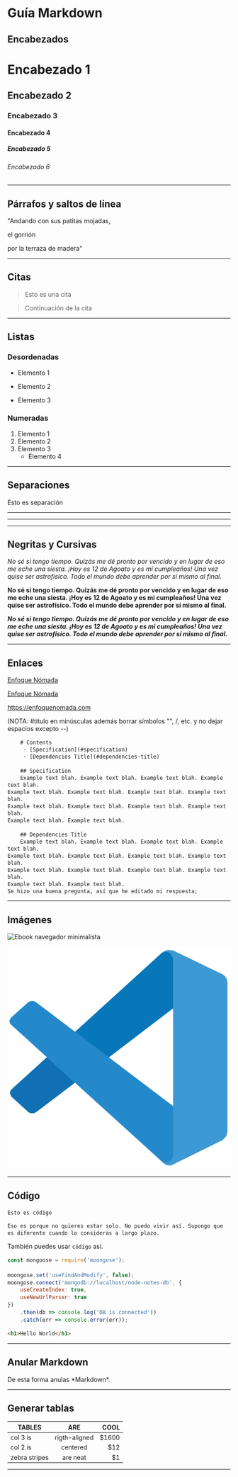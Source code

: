 # Guía Markdown

## Encabezados
<!-- Una almohadilla generará encabezado tipo h1, con 2 tipo 2 con 3 tipo 3... hasta 6 -->
# Encabezado 1
## Encabezado 2
### Encabezado 3
#### Encabezado 4
##### Encabezado 5
###### Encabezado 6

---
## Párrafos y saltos de línea

<!-- Para generar un nuevo párrafo separa el texto con una línea en blanco (Pulsando dos veces intro).
Útil para realizar un salto de línea y empezar una frase en una línea siquiente dentro del mismo párrafo -->
"Andando con sus patitas mojadas,

el gorrión

por la terraza de madera"

---
## Citas

>Esto es una cita

>Continuación de la cita

---
## Listas

### Desordenadas
- Elemento 1
* Elemento 2
+ Elemento 3

### Numeradas
1. Elemento 1
2. Elemento 2
3. Elemento 3
    - Elemento 4

<!-- como se vio en el ejemplo de numeradas se pueden anidar ambos tipos de listas -->

---

## Separaciones
<!-- mediante markdown intercambiara estos símbolos por la etiqueta <hr> 3 guiones, 3 barras bajas o 3 asteriscos -->
Esto es separación

***
---
___

## Negritas y Cursivas
<!-- Markdown admite las maneras de crear estos estilos, mediante asteriscos o guiones bajos, se recomienda usar siempre asteriscos -->
<!-- Si rodeas una palabra o frase con tan solo uno de estos elementos aplicaras una cursiva en cuestión -->
*No sé si tengo tiempo. Quizás me dé pronto por vencido y en lugar de eso me eche una siesta. ¡Hoy es 12 de Agoato y es mi cumpleaños! Una vez quise ser astrofísico. Todo el mundo debe aprender por sí mismo al final.*

<!-- Si utilizas 2 se aplicara la negrita o resaltado-->
**No sé si tengo tiempo. Quizás me dé pronto por vencido y en lugar de eso me eche una siesta. ¡Hoy es 12 de Agoato y es mi cumpleaños! Una vez quise ser astrofísico. Todo el mundo debe aprender por sí mismo al final.**

<!-- Si aplicas 3 serán negritas o resaltadas y Cursivas a la vez -->
***No sé si tengo tiempo. Quizás me dé pronto por vencido y en lugar de eso me eche una siesta. ¡Hoy es 12 de Agoato y es mi cumpleaños! Una vez quise ser astrofísico. Todo el mundo debe aprender por sí mismo al final.***

---

## Enlaces
<!-- Para crear enlaces debemos encerrar en corchetes la palabra frase que quieras utilizar como texto ancla y seguido sin espacios encerrar entre paréntesis el enlace en cuestión-->
[Enfoque Nómada](https://enfoquenomada.com)

<!-- Se puede añadir información extra entrecomillada justo después del enlace, para que esto sea el Title del enlace -->
[Enfoque Nómada](https://enfoquenomada.com "Productividad Móvil")

<!-- Si quieres que el URL sea el mismo enlace basta conque incluyas la propia URL entre los símbolos <> -->
<https://enfoquenomada.com>

<!-- Si queremos tener enlaces en el mismo documento
Este hilo puede estar desactualizado, pero para crear enlaces internos de documentos en markdown en Github, use...-->
(NOTA: #título en minúsculas además borrar símbolos "", /, etc. y no dejar espacios excepto --)
~~~
    # Contents
     - [Specification](#specification) 
     - [Dependencies Title](#dependencies-title) 

    ## Specification
    Example text blah. Example text blah. Example text blah. Example text blah. 
Example text blah. Example text blah. Example text blah. Example text blah. 
Example text blah. Example text blah. Example text blah. Example text blah. 
Example text blah. Example text blah. 

    ## Dependencies Title
    Example text blah. Example text blah. Example text blah. Example text blah. 
Example text blah. Example text blah. Example text blah. Example text blah. 
Example text blah. Example text blah. Example text blah. Example text blah. 
Example text blah. Example text blah. 
Se hizo una buena pregunta, así que he editado mi respuesta;
~~~
<!-- Se puede hacer un enlace interno a cualquier tamaño de título usando - #, ##, ###, #### -->

---

## Imágenes
<!-- Las imagenes se añaden de una forma similar a los enlaces en este caso se encierra el texto alternativo entre corchetes y entre paréntecis la ruta a la imágen, pero para que funcione como código para insertar imágenes se debe insertar un símbolo de exclamación al principio del mismo -->
![Ebook navegador minimalista](https://enfoquenomada.com/wp-content/uploads/2016/07/Crear-navegador-minimalista.jpg)

<!-- También es posible cargar la imagen localmente guardando la imagen en la misma carpeta del proyecto de Mardown -->

![Logo de Visual Studio Code](VisualStudioCodeLogo1.png)

---

## Código
<!-- Para la documentación técnica, puedes incluir cajetines de código de cualquier lenguaje, para que este no sea interpretado y se muestre de manera limpia -->
<!-- si sólo será una línea de código basta conque inicies con 4 espacios en blanco-->

    Esto es código

<!--Pero si generarás más codigo, se encerrarán con 3 Virgulillas (alt Gr + 4)~~~ por arriba y por debajo -->
~~~
Eso es porque no quieres estar solo. No puedo vivir así. Supongo que es diferente cuando lo consideras a largo plazo.
~~~
<!-- Si solo quieres resaltar código dentro de una frase se lo debe incluir entre 2 acentos graves `` -->

También puedes usar `código` así.

<!-- Ahora bien, si quiero resaltar el código con colores debo indicar de que lenguaje se trata -->

```javascript
const mongoose = require('moongose');

moongose.set('useFindAndModify', false);
moongose.connect('mongodb://localhost/node-notes-db', {
    useCreateIndex: true,
    useNewUrlParser: true
})
    .then(db => console.log('DB is connected'))
    .catch(err => console.error(err));
```
```html
<h1>Hello World</h1>
 ```
___

## Anular Markdown
<!-- Markdown utilita símbolos comunes para marcar el texto de una manera muy rápida, para poder utilizar estos símbolos deberas usar una barra invertida \ -->
De esta forma anulas \*Markdown*.

---

## Generar tablas

<!-- También podemos generar tablas (Celdas y Columnas) ahora si quieres que esten alineadas al medio debes colocar 2 puntos al principio y al final de los guiones y si se prefiere alinearlos a mano izquierda-->

| TABLES    | ARE           | COOL  |
| ----------|:-------------:|------:|
| col 3 is  | rigth-aligned | $1600 |
| col 2 is  | centered      |   $12 |
| zebra stripes| are neat   |    $1 |

---
